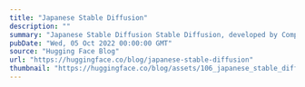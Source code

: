 ```yaml
---
title: "Japanese Stable Diffusion"
description: ""
summary: "Japanese Stable Diffusion Stable Diffusion, developed by CompVis, Stability AI, and LAION, has gener..."
pubDate: "Wed, 05 Oct 2022 00:00:00 GMT"
source: "Hugging Face Blog"
url: "https://huggingface.co/blog/japanese-stable-diffusion"
thumbnail: "https://huggingface.co/blog/assets/106_japanese_stable_diffusion/jsd_thumbnail.png"
---
```


